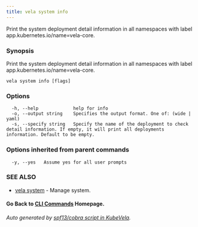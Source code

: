 ```yaml
---
title: vela system info
---
```


Print the system deployment detail information in all namespaces with label app.kubernetes.io/name=vela-core.

### Synopsis

Print the system deployment detail information in all namespaces with label app.kubernetes.io/name=vela-core.

```
vela system info [flags]
```

### Options

```
  -h, --help             help for info
  -o, --output string    Specifies the output format. One of: (wide | yaml)
  -s, --specify string   Specify the name of the deployment to check detail information. If empty, it will print all deployments information. Default to be empty.
```

### Options inherited from parent commands

```
  -y, --yes   Assume yes for all user prompts
```

### SEE ALSO

* [vela system](vela_system.md)	 - Manage system.

#### Go Back to [CLI Commands](vela.md) Homepage.


###### Auto generated by [spf13/cobra script in KubeVela](https://github.com/kubevela/kubevela/tree/master/hack/docgen).
